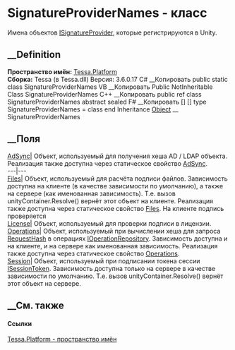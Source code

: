 # SignatureProviderNames - класс
Имена объектов [ISignatureProvider](T_Tessa_Platform_ISignatureProvider.htm),
которые регистрируются в Unity.
## __Definition
 **Пространство имён:** [Tessa.Platform](N_Tessa_Platform.htm)  
 **Сборка:** Tessa (в Tessa.dll) Версия: 3.6.0.17
C# __Копировать
     public static class SignatureProviderNames
VB __Копировать
     Public NotInheritable Class SignatureProviderNames
C++ __Копировать
     public ref class SignatureProviderNames abstract sealed
F# __Копировать
     [<AbstractClassAttribute>]
    [<SealedAttribute>]
    type SignatureProviderNames = class end
Inheritance
    [Object](https://learn.microsoft.com/dotnet/api/system.object) __ SignatureProviderNames
##  __Поля
[AdSync](F_Tessa_Platform_SignatureProviderNames_AdSync.htm)|  Объект,
используемый для получения хеша AD / LDAP объекта. Реализация также доступна
через статическое свойство
[AdSync](P_Tessa_Platform_HashSignatureProvider_AdSync.htm).  
---|---  
[Files](F_Tessa_Platform_SignatureProviderNames_Files.htm)|  Объект,
используемый для расчёта подписи файлов. Зависимость доступна на клиенте (в
качестве зависимости по умолчанию), а также на сервере (как именованная
зависимость). Т.е. вызов unityContainer.Resolve<ISessionProvider>() вернёт
этот объект на клиенте. Реализация также доступна через статическое свойство
[Files](P_Tessa_Platform_HashSignatureProvider_Files.htm). На клиенте подпись
проверяется  
[License](F_Tessa_Platform_SignatureProviderNames_License.htm)|  Объект,
используемый для проверки подписи в лицензии.  
[Operations](F_Tessa_Platform_SignatureProviderNames_Operations.htm)|  Объект,
используемый при вычислении хеша для запроса
[RequestHash](P_Tessa_Platform_Operations_IOperation_RequestHash.htm) в
операциях
[IOperationRepository](T_Tessa_Platform_Operations_IOperationRepository.htm).
Зависимость доступна и на клиенте, и на сервере как именованная зависимость.
Реализация также доступна через статическое свойство
[Operations](P_Tessa_Platform_HashSignatureProvider_Operations.htm).  
[Session](F_Tessa_Platform_SignatureProviderNames_Session.htm)|  Объект,
используемый при подписании токена сессии
[ISessionToken](T_Tessa_Platform_Runtime_ISessionToken.htm). Зависимость
доступна только на сервере в качестве зависимости по умолчанию. Т.е. вызов
unityContainer.Resolve<ISessionProvider>() вернёт этот объект на сервере.  
## __См. также
#### Ссылки
[Tessa.Platform - пространство имён](N_Tessa_Platform.htm)
